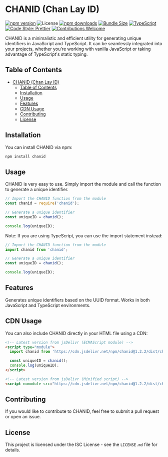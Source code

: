 # CHANID (Chan Lay ID)

[![npm version](https://badge.fury.io/js/chanid.svg)](https://www.npmjs.com/package/chanid)
![License](https://img.shields.io/github/license/chanmyaemaung/chanid)
[![npm downloads](https://img.shields.io/npm/dt/chanid.svg)](https://www.npmjs.com/package/chanid)
[![Bundle Size](https://img.shields.io/bundlephobia/min/chanid)](https://bundlephobia.com/result?p=chanid)
[![TypeScript](https://img.shields.io/badge/-TypeScript-blue)](https://www.typescriptlang.org/)
[![Code Style: Prettier](https://img.shields.io/badge/code_style-prettier-ff69b4.svg)](https://prettier.io/)
[![Contributions Welcome](https://img.shields.io/badge/contributions-welcome-brightgreen.svg)](https://github.com/chanmyaemaung/chanid/issues)

CHANID is a minimalistic and efficient utility for generating unique identifiers in JavaScript and TypeScript. It can be seamlessly integrated into your projects, whether you're working with vanilla JavaScript or taking advantage of TypeScript's static typing.

## Table of Contents

- [CHANID (Chan Lay ID)](#chanid-chan-lay-id)
  - [Table of Contents](#table-of-contents)
  - [Installation](#installation)
  - [Usage](#usage)
  - [Features](#features)
  - [CDN Usage](#cdn-usage)
  - [Contributing](#contributing)
  - [License](#license)

## Installation

You can install CHANID via npm:

```bash
npm install chanid
```

## Usage

CHANID is very easy to use. Simply import the module and call the function to generate a unique identifier.

```js
// Import the CHANID function from the module
const chanid = require('chanid');

// Generate a unique identifier
const uniqueID = chanid();

console.log(uniqueID);
```

Note: If you are using TypeScript, you can use the import statement instead:
```js
// Import the CHANID function from the module
import chanid from 'chanid';

// Generate a unique identifier
const uniqueID = chanid();

console.log(uniqueID);
```

## Features

Generates unique identifiers based on the UUID format.
Works in both JavaScript and TypeScript environments.

## CDN Usage

You can also include CHANID directly in your HTML file using a CDN:

```html
<!-- Latest version from jsDelivr (ECMAScript module) -->
<script type="module">
  import chanid from 'https://cdn.jsdelivr.net/npm/chanid@1.2.2/dist/chanid.mjs';

  const uniqueID = chanid();
  console.log(uniqueID);
</script>

<!-- Latest version from jsDelivr (Minified script) -->
<script nomodule src="https://cdn.jsdelivr.net/npm/chanid@1.2.2/dist/chanid.min.js"></script>
```

## Contributing

If you would like to contribute to CHANID, feel free to submit a pull request or open an issue.

## License

This project is licensed under the ISC License - see the `LICENSE.md` file for details.